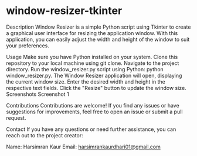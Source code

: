 # window-resizer-tkinter

Description
Window Resizer is a simple Python script using Tkinter to create a graphical user interface for resizing the application window.
With this application, you can easily adjust the width and height of the window to suit your preferences.

Usage
Make sure you have Python installed on your system.
Clone this repository to your local machine using git clone.
Navigate to the project directory.
Run the window_resizer.py script using Python: python window_resizer.py.
The Window Resizer application will open, displaying the current window size.
Enter the desired width and height in the respective text fields.
Click the "Resize" button to update the window size.
Screenshots
Screenshot 1

Contributions
Contributions are welcome! If you find any issues or have suggestions for improvements, feel free to open an issue or submit a pull request.

Contact
If you have any questions or need further assistance, you can reach out to the project creator:

Name: Harsimran Kaur
Email: harsimrankaurdhari01@gmail.com
